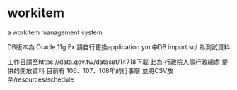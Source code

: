 # workitem
a workitem management system

DB版本為 Oracle 11g Ex
請自行更換application.yml中DB
import.sql 為測試資料

工作日請至https://data.gov.tw/dataset/14718下載
此為 行政院人事行政總處 提供的開放資料
目前有 106、107、108年的行事曆
並將CSV放至/resources/schedule